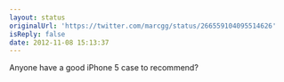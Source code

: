 ```yaml
---
layout: status
originalUrl: 'https://twitter.com/marcgg/status/266559104095514626'
isReply: false
date: 2012-11-08 15:13:37
---
```


Anyone have a good iPhone 5 case to recommend?
